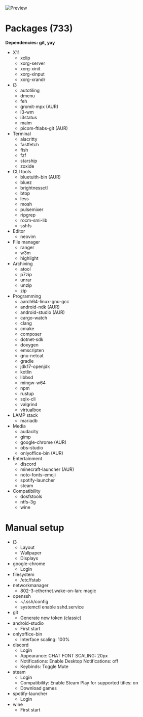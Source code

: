 ![Preview](/preview.png)

# Packages (733)
**Dependencies: git, yay**
- X11
  - xclip
  - xorg-server
  - xorg-xinit
  - xorg-xinput
  - xorg-xrandr
- i3
  - autotiling
  - dmenu
  - feh
  - gromit-mpx (AUR)
  - i3-wm
  - i3status
  - maim
  - picom-ftlabs-git (AUR)
- Terminal
  - alacritty
  - fastfetch
  - fish
  - fzf
  - starship
  - zoxide
- CLI tools
  - bluetuith-bin (AUR)
  - bluez
  - brightnessctl
  - btop
  - less
  - mosh
  - pulsemixer
  - ripgrep
  - rocm-smi-lib
  - sshfs
- Editor
  - neovim
- File manager
  - ranger
  - w3m
  - highlight
- Archiving
  - atool
  - p7zip
  - unrar
  - unzip
  - zip
- Programming
  - aarch64-linux-gnu-gcc
  - android-ndk (AUR)
  - android-studio (AUR)
  - cargo-watch
  - clang
  - cmake
  - composer
  - dotnet-sdk
  - doxygen
  - emscripten
  - gnu-netcat
  - gradle
  - jdk17-openjdk
  - kotlin
  - libbsd
  - mingw-w64
  - npm
  - rustup
  - sqlx-cli
  - valgrind
  - virtualbox
- LAMP stack
  - mariadb
- Media
  - audacity
  - gimp
  - google-chrome (AUR)
  - obs-studio
  - onlyoffice-bin (AUR)
- Entertainment
  - discord
  - minecraft-launcher (AUR)
  - noto-fonts-emoji
  - spotify-launcher
  - steam
- Compatibility
  - dosfstools
  - ntfs-3g
  - wine

# Manual setup
- i3
  - Layout
  - Wallpaper
  - Displays
- google-chrome
  - Login
- filesystem
  - /etc/fstab
- networkmanager
  - 802-3-ethernet.wake-on-lan: magic
- openssh
  - ~/.ssh/config
  - systemctl enable sshd.service
- git
  - Generate new token (classic)
- android-studio
  - First start
- onlyoffice-bin
  - Interface scaling: 100%
- discord
  - Login
  - Appearance: CHAT FONT SCALING: 20px
  - Notifications: Enable Desktop Notifications: off
  - Keybinds: Toggle Mute
- steam
  - Login
  - Compatibility: Enable Steam Play for supported titles: on
  - Download games
- spotify-launcher
  - Login
- wine
  - First start
